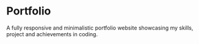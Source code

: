 # Portfolio
A fully responsive and minimalistic portfolio website showcasing my skills, project and achievements in coding.
